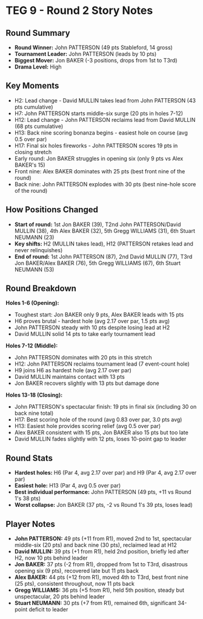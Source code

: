 # TEG 9 - Round 2 Story Notes

## Round Summary
- **Round Winner:** John PATTERSON (49 pts Stableford, 14 gross)
- **Tournament Leader:** John PATTERSON (leads by 10 pts)
- **Biggest Mover:** Jon BAKER (-3 positions, drops from 1st to T3rd)
- **Drama Level:** High

## Key Moments
- H2: Lead change - David MULLIN takes lead from John PATTERSON (43 pts cumulative)
- H7: John PATTERSON starts middle-six surge (20 pts in holes 7-12)
- H12: Lead change - John PATTERSON reclaims lead from David MULLIN (68 pts cumulative)
- H13: Back nine scoring bonanza begins - easiest hole on course (avg 0.5 over par)
- H17: Final six holes fireworks - John PATTERSON scores 19 pts in closing stretch
- Early round: Jon BAKER struggles in opening six (only 9 pts vs Alex BAKER's 15)
- Front nine: Alex BAKER dominates with 25 pts (best front nine of the round)
- Back nine: John PATTERSON explodes with 30 pts (best nine-hole score of the round)

## How Positions Changed
- **Start of round:** 1st Jon BAKER (39), T2nd John PATTERSON/David MULLIN (38), 4th Alex BAKER (32), 5th Gregg WILLIAMS (31), 6th Stuart NEUMANN (23)
- **Key shifts:** H2 (MULLIN takes lead), H12 (PATTERSON retakes lead and never relinquishes)
- **End of round:** 1st John PATTERSON (87), 2nd David MULLIN (77), T3rd Jon BAKER/Alex BAKER (76), 5th Gregg WILLIAMS (67), 6th Stuart NEUMANN (53)

## Round Breakdown
**Holes 1-6 (Opening):**
- Toughest start: Jon BAKER only 9 pts, Alex BAKER leads with 15 pts
- H6 proves brutal - hardest hole (avg 2.17 over par, 1.5 pts avg)
- John PATTERSON steady with 10 pts despite losing lead at H2
- David MULLIN solid 14 pts to take early tournament lead

**Holes 7-12 (Middle):**
- John PATTERSON dominates with 20 pts in this stretch
- H12: John PATTERSON reclaims tournament lead (7 event-count hole)
- H9 joins H6 as hardest hole (avg 2.17 over par)
- David MULLIN maintains contact with 13 pts
- Jon BAKER recovers slightly with 13 pts but damage done

**Holes 13-18 (Closing):**
- John PATTERSON's spectacular finish: 19 pts in final six (including 30 on back nine total)
- H17: Best scoring hole of the round (avg 0.83 over par, 3.0 pts avg)
- H13: Easiest hole provides scoring relief (avg 0.5 over par)
- Alex BAKER consistent with 15 pts, Jon BAKER also 15 pts but too late
- David MULLIN fades slightly with 12 pts, loses 10-point gap to leader

## Round Stats
- **Hardest holes:** H6 (Par 4, avg 2.17 over par) and H9 (Par 4, avg 2.17 over par)
- **Easiest hole:** H13 (Par 4, avg 0.5 over par)
- **Best individual performance:** John PATTERSON (49 pts, +11 vs Round 1's 38 pts)
- **Worst collapse:** Jon BAKER (37 pts, -2 vs Round 1's 39 pts, loses lead)

## Player Notes
- **John PATTERSON:** 49 pts (+11 from R1), moved 2nd to 1st, spectacular middle-six (20 pts) and back nine (30 pts), reclaimed lead at H12
- **David MULLIN:** 39 pts (+1 from R1), held 2nd position, briefly led after H2, now 10 pts behind leader
- **Jon BAKER:** 37 pts (-2 from R1), dropped from 1st to T3rd, disastrous opening six (9 pts), recovered late but 11 pts back
- **Alex BAKER:** 44 pts (+12 from R1), moved 4th to T3rd, best front nine (25 pts), consistent throughout, now 11 pts back
- **Gregg WILLIAMS:** 36 pts (+5 from R1), held 5th position, steady but unspectacular, 20 pts behind leader
- **Stuart NEUMANN:** 30 pts (+7 from R1), remained 6th, significant 34-point deficit to leader


